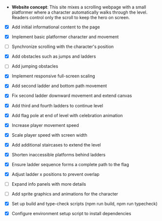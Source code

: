 - **Website concept**: This site mixes a scrolling webpage with a small platformer where a character automatically walks through the level. Readers control only the scroll to keep the hero on screen.
- [x] Add initial informational content to the page
- [x] Implement basic platformer character and movement
- [ ] Synchronize scrolling with the character's position
- [x] Add obstacles such as jumps and ladders
- [ ] Add jumping obstacles
- [x] Implement responsive full-screen scaling
- [x] Add second ladder and bottom path movement
- [x] Fix second ladder downward movement and extend canvas
- [x] Add third and fourth ladders to continue level
- [x] Add flag pole at end of level with celebration animation
- [x] Increase player movement speed
- [x] Scale player speed with screen width
- [x] Add additional staircases to extend the level
- [x] Shorten inaccessible platforms behind ladders
- [x] Ensure ladder sequence forms a complete path to the flag
- [x] Adjust ladder x positions to prevent overlap
- [ ] Expand info panels with more details
- [ ] Add sprite graphics and animations for the character
- [x] Set up build and type-check scripts (npm run build, npm run typecheck)

- [x] Configure environment setup script to install dependencies
